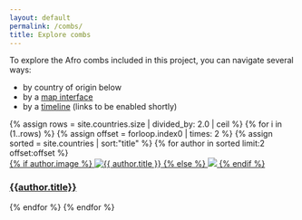```yaml
---
layout: default
permalink: /combs/
title: Explore combs
---
```

To explore the Afro combs included in this project, you can navigate several ways:

* by country of origin below
* by a [map interface](/combs/map)
* by a [timeline](/combs/timeline) (links to be enabled shortly)

<div class="container mb-3">
  <div class="row">
  {% assign rows = site.countries.size | divided_by: 2.0 | ceil %}
  {% for i in (1..rows) %}
  {% assign offset = forloop.index0 | times: 2 %}
  {% assign sorted = site.countries | sort:"title" %}
      {% for author in sorted limit:2 offset:offset %}
      <div class="col-md-4 mb-3">
        <div class="card h-100" >
          <a href="{{ author.url }}" class="stretched-link">
          {% if author.image %}
            <img class="img-fluid" src="{{author.image}}" alt="{{ author.title }}" />
          {% else %}
            <img class="img-fluid" src="https://content.fitz.ms/fitz-website/assets/S-A%20Afro%20Combs_2013_03_mdb56-16-1.jpg?key=directus-medium-crop" />
          {% endif %}
          </a>
          <div class="card-body">
            <h3 class="lead mt-2">
              <a href="{{ author.url }}" class="stretched-link">{{author.title}}</a>
            </h3>
          </div>
        </div>
      </div>
      {% endfor %}
    {% endfor %}
  </div>
</div>
